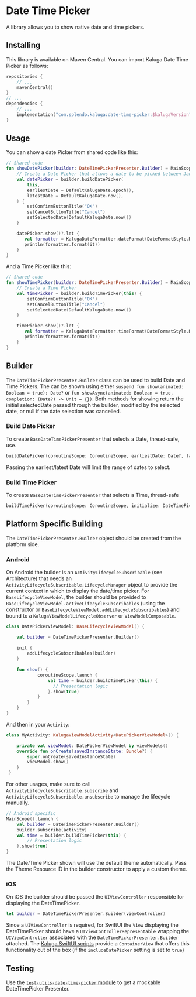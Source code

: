 # Date Time Picker

A library allows you to show native date and time pickers.

## Installing
This library is available on Maven Central. You can import Kaluga Date Time Picker as follows:

```kotlin
repositories {
    // ...
    mavenCentral()
}
// ...
dependencies {
    // ...
    implementation("com.splendo.kaluga:date-time-picker:$kalugaVersion")
}
```

## Usage
You can show a date Picker from shared code like this:

```kotlin
// Shared code
fun showDatePicker(builder: DateTimePickerPresenter.Builder) = MainScope().launch {
    // Create a Date Picker that allows a date to be picked between January 1st 1970 and the current date
    val datePicker = builder.buildDatePicker(
        this,
        earliestDate = DefaultKalugaDate.epoch(),
        latestDate = DefaultKalugaDate.now(),
    ) {
        setConfirmButtonTitle("OK")
        setCancelButtonTitle("Cancel")
        setSelectedDate(DefaultKalugaDate.now())
    }

    datePicker.show()?.let {
       val formatter = KalugaDateFormatter.dateFormat(DateFormatStyle.Medium)
       println(formatter.format(it))
    }
}
```

And a Time Picker like this:
```kotlin
// Shared code
fun showTimePicker(builder: DateTimePickerPresenter.Builder) = MainScope().launch {
    // Create a Time Picker
    val timePicker = builder.buildTimePicker(this) {
        setConfirmButtonTitle("OK")
        setCancelButtonTitle("Cancel")
        setSelectedDate(DefaultKalugaDate.now())
    }

    timePicker.show()?.let {
       val formatter = KalugaDateFormatter.timeFormat(DateFormatStyle.Medium)
       println(formatter.format(it))
    }
}
```

## Builder

The `DateTimePickerPresenter.Builder` class can be used to build Date and Time Pickers.
The can be shown using either `suspend fun show(animated: Boolean = true): Date?` or `fun showAsync(animated: Boolean = true, completion: (Date?) -> Unit = {})`.
Both methods for showing return the initial selectedDate passed through the builder, modified by the selected date, or null if the date selection was cancelled.

### Build Date Picker
To create `BaseDateTimePickerPresenter` that selects a Date, thread-safe, use.

```kotlin
buildDatePicker(coroutineScope: CoroutineScope, earliestDate: Date?, latestDate: Date?, initialize: DateTimePicker.Builder.() -> Unit): BaseDateTimePickerPresenter
```

Passing the earliest/latest Date will limit the range of dates to select.

### Build Time Picker
To create `BaseDateTimePickerPresenter` that selects a Time, thread-safe

```kotlin
buildTimePicker(coroutineScope: CoroutineScope, initialize: DateTimePicker.Builder.() -> Unit): BaseDateTimePickerPresenter
```

## Platform Specific Building
The `DateTimePickerPresenter.Builder` object should be created from the platform side.

### Android
On Android the builder is an `ActivityLifecycleSubscribable` (see Architecture) that needs an `ActivityLifecycleSubscribable.LifecycleManager` object to provide the current context in which to display the date/time picker.
For `BaseLifecycleViewModel`, the builder should be provided to `BaseLifecycleViewModel.activeLifecycleSubscribables` (using the constructor or `BaseLifecycleViewModel.addLifecycleSubscribables`) and bound to a `KalugaViewModelLifecycleObserver` or `ViewModelComposable`.

```kotlin
class DatePickerViewModel: BaseLifecycleViewModel() {

    val builder = DateTimePickerPresenter.Builder()
    
    init {
        addLifecycleSubscribables(builder)
    }
    
    fun show() {
            coroutineScope.launch {
                val time = builder.buildTimePicker(this) {
                  // Presentation logic
                }.show(true)
            }
        }
    }
}
```

And then in your `Activity`:

```kotlin
class MyActivity: KalugaViewModelActivity<DatePickerViewModel>() {

    private val viewModel: DatePickerViewModel by viewModels()
    override fun onCreate(savedInstanceState: Bundle?) {
        super.onCreate(savedInstanceState)
        viewModel.show()
    }
 }
```

For other usages, make sure to call `ActivityLifecycleSubscribable.subscribe` and `ActivityLifecycleSubscribable.unsubscribe` to manage the lifecycle manually.

```kotlin
// Android specific
MainScope().launch {
    val builder = DateTimePickerPresenter.Builder()
    builder.subscribe(activity)
    val time = builder.buildTimePicker(this) {
        // Presentation logic
    }.show(true)
}
```

The Date/Time Picker shown will use the default theme automatically. Pass the Theme Resource ID in the builder constructor to apply a custom theme.

### iOS
On iOS the builder should be passed the `UIViewController` responsible for displaying the DateTimePicker.

```swift
let builder = DateTimePickerPresenter.Builder(viewController)
```

Since a `UIViewController` is required, for SwiftUI the `View` displaying the DateTimePicker should have a `UIViewControllerRepresentable` wrapping the `UIViewController` associated with the `DateTimePickerPresenter.Builder` attached.
The [Kaluga SwiftUI scripts](https://github.com/splendo/kaluga-swiftui) provide a `ContainerView` that offers this functionality out of the box (if the `includeDatePicker` setting is set to `true`)

## Testing
Use the [`test-utils-date-time-picker` module](../test-utils-date-time-picker) to get a mockable DateTimePicker Presenter.
